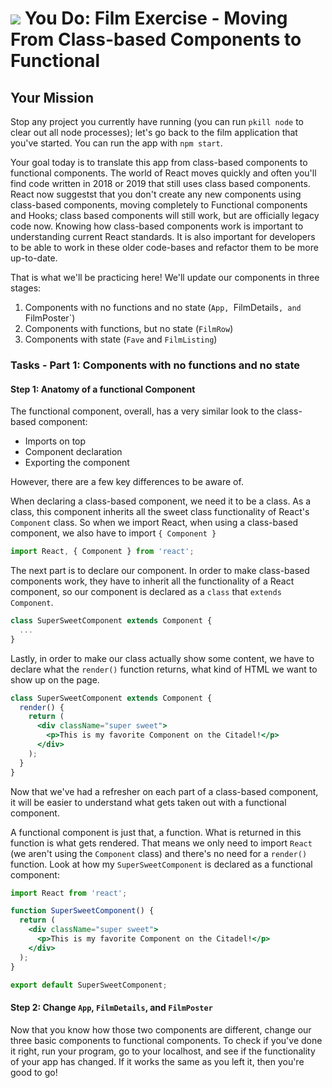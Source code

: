 # ![](https://ga-dash.s3.amazonaws.com/production/assets/logo-9f88ae6c9c3871690e33280fcf557f33.png) You Do: Film Exercise - Moving From Class-based Components to Functional

## Your Mission

Stop any project you currently have running (you can run `pkill node` to clear out all node processes); let's go back to the film application that you've started. You can run the app with `npm start`.

Your goal today is to translate this app from class-based components to functional components. The world of React moves quickly and often you'll find code written in 2018 or 2019 that still uses class based components. 
React now suggestst that you don't create any new components using class-based components, moving completely to Functional components and Hooks; class based components will still work, but are officially legacy code now.
Knowing how class-based components work is important to understanding current React standards. It is also important for developers to be able to work in these older code-bases and refactor them to be more up-to-date.

That is what we'll be practicing here! We'll update our components in three stages:
1. Components with no functions and no state (`App, `FilmDetails`, and `FilmPoster`)
2. Components with functions, but no state (`FilmRow`)
3. Components with state (`Fave` and `FilmListing`)

### Tasks - Part 1: Components with no functions and no state

#### Step 1: Anatomy of a functional Component

The functional component, overall, has a very similar look to the class-based component:
* Imports on top
* Component declaration
* Exporting the component

However, there are a few key differences to be aware of.

When declaring a class-based component, we need it to be a class. As a class, this component inherits all the sweet class functionality of React's `Component` class. So when we import React, when using a class-based component, we also have to import `{ Component }`

```jsx
import React, { Component } from 'react';
```

The next part is to declare our component. In order to make class-based components work, they have to inherit all the functionality of a React component, so our component is declared as a `class` that `extends Component`.

```jsx
class SuperSweetComponent extends Component {
  ...
}
```

Lastly, in order to make our class actually show some content, we have to declare what the `render()` function returns, what kind of HTML we want to show up on the page.

```jsx
class SuperSweetComponent extends Component {
  render() {
    return (
      <div className="super sweet">
        <p>This is my favorite Component on the Citadel!</p>
      </div>
    );
  }
}
```

Now that we've had a refresher on each part of a class-based component, it will be easier to understand what gets taken out with a functional component. 

A functional component is just that, a function. What is returned in this function is what gets rendered. That means we only need to import `React` (we aren't using the `Component` class) and there's no need for a `render()` function. Look at how my `SuperSweetComponent` is declared as a functional component:

```jsx
import React from 'react';

function SuperSweetComponent() {
  return (
    <div className="super sweet">
      <p>This is my favorite Component on the Citadel!</p>
    </div>
  );
}

export default SuperSweetComponent;
```

#### Step 2: Change `App`, `FilmDetails`, and `FilmPoster`

Now that you know how those two components are different, change our three basic components to functional components. To check if you've done it right, run your program, go to your localhost, and see if the functionality of your app has changed. If it works the same as you left it, then you're good to go!
